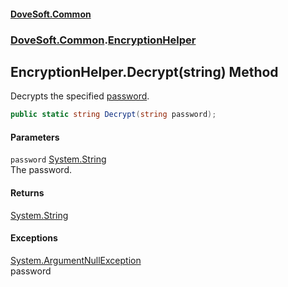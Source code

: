 #### [DoveSoft.Common](readme.md 'readme')
### [DoveSoft.Common](DoveSoft_Common.md 'DoveSoft.Common').[EncryptionHelper](EncryptionHelper.md 'DoveSoft.Common.EncryptionHelper')
## EncryptionHelper.Decrypt(string) Method
Decrypts the specified [password](EncryptionHelper_Decrypt_yZY0zHsvBJqVKtaA7osKWA.md#DoveSoft_Common_EncryptionHelper_Decrypt(string)_password 'DoveSoft.Common.EncryptionHelper.Decrypt(string).password').
```csharp
public static string Decrypt(string password);
```
#### Parameters
<a name='DoveSoft_Common_EncryptionHelper_Decrypt(string)_password'></a>
`password` [System.String](https://docs.microsoft.com/en-us/dotnet/api/System.String 'System.String')  
The password.
  
#### Returns
[System.String](https://docs.microsoft.com/en-us/dotnet/api/System.String 'System.String')  
#### Exceptions
[System.ArgumentNullException](https://docs.microsoft.com/en-us/dotnet/api/System.ArgumentNullException 'System.ArgumentNullException')  
password
